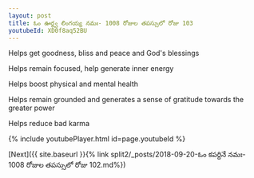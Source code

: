 ```yaml
---
layout: post
title: ఓం ఊర్ధ్వ లింగయ్య నమః- 1008 రోజుల తపస్సులో రోజు 103
youtubeId: XD0f8aq52BU
---
```

 
 
Helps get goodness, bliss and peace and God's blessings
 
Helps remain focused, help generate inner energy 
 
Helps boost physical and mental health 
 
Helps remain grounded and generates a sense of gratitude towards the greater power 
 
Helps reduce bad karma
 
 
 
 


{% include youtubePlayer.html id=page.youtubeId %}
 
[Next]({{ site.baseurl }}{% link  split2/_posts/2018-09-20-ఓం కపర్దినే నమః- 1008 రోజుల తపస్సులో రోజు 102.md%})
 
